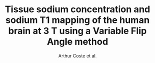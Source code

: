 ---
cat: ciel
subcat: neurophysics
bestof: false
author: Arthur Coste et al.
title: Tissue sodium concentration and sodium T1 mapping of the human brain at 3 T using a Variable Flip Angle method
journal: Magnetic Resonance Imaging
year: 2019
type: article
url: https -//linkinghub.elsevier.com/retrieve/pii/S0730725X18305630
doi: 10.1016/j.mri.2019.01.015
---